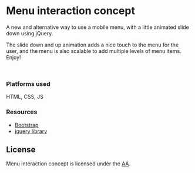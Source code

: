 <h1>Menu interaction concept</h1>
<p>A new and alternative way to use a mobile menu, with a little animated slide down using jQuery.<br> 
 <p> The slide down and up animation adds a nice touch to the menu for the user, and the menu is also scalable to add multiple levels of menu items. Enjoy!
</p>
<br/>
<h3>Platforms used</h3>
	HTML, CSS, JS
<h3>Resources</h3>
<ul>
    <li><a href="http://getbootstrap.com/">Bootstrap</a></li>
    <li><a href="https://jquery.com/download/">jquery library</a></li>
</ul>

<h2>License</h2>
Menu interaction concept is licensed under the <a href="albasri.dk">AA</a>.

                                     
